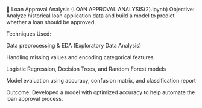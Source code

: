 🏦 Loan Approval Analysis (LOAN APPROVAL ANALYSIS(2).ipynb)
Objective: Analyze historical loan application data and build a model to predict whether a loan should be approved.

Techniques Used:

Data preprocessing & EDA (Exploratory Data Analysis)

Handling missing values and encoding categorical features

Logistic Regression, Decision Trees, and Random Forest models

Model evaluation using accuracy, confusion matrix, and classification report

Outcome: Developed a model with optimized accuracy to help automate the loan approval process.
